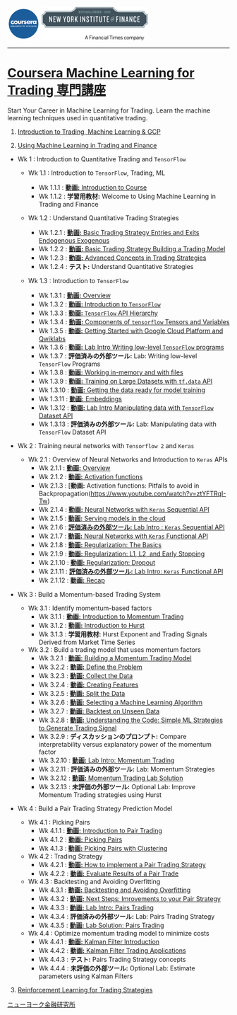 <img src='figure/coursera.jpg' width='74'> <img src='figure/NYIF.jpeg' width='240'>

------

# [Coursera Machine Learning for Trading 専門講座](https://www.coursera.org/specializations/machine-learning-trading?)

Start Your Career in Machine Learning for Trading. Learn the machine learning techniques used in quantitative trading.

1) [Introduction to Trading, Machine Learning & GCP](https://www.coursera.org/learn/introduction-trading-machine-learning-gcp?specialization=machine-learning-trading)

2) [Using Machine Learning in Trading and Finance](https://www.coursera.org/learn/machine-learning-trading-finance)

  - Wk 1 : Introduction to Quantitative Trading and `TensorFlow`
    - Wk 1.1 : Introduction to `TensorFlow`, Trading, ML
      - Wk 1.1.1 : [**動画:** Introduction to Course](https://www.youtube.com/watch?v=HR9InPaahA0)
      - Wk 1.1.2 : **学習用教材:** Welcome to Using Machine Learning in Trading and Finance
      
    - Wk 1.2 : Understand Quantitative Trading Strategies
      - Wk 1.2.1 : [**動画:** Basic Trading Strategy Entries and Exits Endogenous Exogenous](https://www.youtube.com/watch?v=Ffmcq2HZz30)
      - Wk 1.2.2 : [**動画:** Basic Trading Strategy Building a Trading Model](https://www.youtube.com/watch?v=5kfVeUCa9EM)
      - Wk 1.2.3 : [**動画:** Advanced Concepts in Trading Strategies](https://www.youtube.com/watch?v=0dN8xWv674A)
      - Wk 1.2.4 : **テスト:** Understand Quantitative Strategies
      
    - Wk 1.3 : Introduction to `TensorFlow`
      - Wk 1.3.1 : [**動画:** Overview](https://www.youtube.com/watch?v=odC8-RAnslc)
      - Wk 1.3.2 : [**動画:** Introduction to `TensorFlow`](https://www.youtube.com/watch?v=_nNksFwPbZk)
      - Wk 1.3.3 : [**動画:** `TensorFlow` API Hierarchy](https://www.youtube.com/watch?v=5FHCRO22MzI)
      - Wk 1.3.4 : [**動画:** Components of `tensorflow` Tensors and Variables](https://www.youtube.com/watch?v=JuHPqzq6glU)
      - Wk 1.3.5 : [**動画:** Getting Started with Google Cloud Platform and Qwiklabs](https://www.youtube.com/watch?v=G1fs73llt_w)
      - Wk 1.3.6 : [**動画:** Lab Intro Writing low-level `TensorFlow` programs](https://www.youtube.com/watch?v=Chkgaa-k7aA)
      - Wk 1.3.7 : **評価済みの外部ツール:** Lab: Writing low-level `TensorFlow` Programs
      - Wk 1.3.8 : [**動画:** Working in-memory and with files](https://www.youtube.com/watch?v=LKlDWW7Coxo)
      - Wk 1.3.9 : [**動画:** Training on Large Datasets with `tf.data` API](https://www.youtube.com/watch?v=xgyRV6E02F4)
      - Wk 1.3.10 : [**動画:** Getting the data ready for model training](https://www.youtube.com/watch?v=IXXEfAJK-x4)
      - Wk 1.3.11 : [**動画:** Embeddings](https://www.youtube.com/watch?v=kpBPZwaxqFY)
      - Wk 1.3.12 : [**動画:** Lab Intro Manipulating data with `TensorFlow` Dataset API](https://www.youtube.com/watch?v=GmOpvxA0vI0)
      - Wk 1.3.13 : **評価済みの外部ツール:** Lab: Manipulating data with `TensorFlow` Dataset API

  - Wk 2 : Training neural networks with `Tensorflow 2` and `Keras`
    - Wk 2.1 : Overview of Neural Networks and Introduction to `Keras` APIs
      - Wk 2.1.1 : [**動画:** Overview](https://www.youtube.com/watch?v=LT_ZafVRSJ4)
      - Wk 2.1.2 : [**動画:** Activation functions](https://www.youtube.com/watch?v=hkFLCMDpd0A)
      - Wk 2.1.3 : [**動画:** Activation functions: Pitfalls to avoid in Backpropagation(https://www.youtube.com/watch?v=ztYFTRqI-Tw)
      - Wk 2.1.4 : [**動画:** Neural Networks with `Keras` Sequential API](https://www.youtube.com/watch?v=qWChK51Jitk)
      - Wk 2.1.5 : [**動画:** Serving models in the cloud](https://www.youtube.com/watch?v=uKfckc5JnYw)
      - Wk 2.1.6 : [**評価済みの外部ツール:** Lab Intro : `Keras` Sequential API](https://www.youtube.com/watch?v=6HysgE56ps4)
      - Wk 2.1.7 : [**動画:** Neural Networks with `Keras` Functional API](https://www.youtube.com/watch?v=0PdTjYd2yiM)
      - Wk 2.1.8 : [**動画:** Regularization: The Basics](https://www.youtube.com/watch?v=MEwWjLUHWZc)
      - Wk 2.1.9 : [**動画:** Regularization: L1, L2, and Early Stopping](https://www.youtube.com/watch?v=xjaRhdOBung)
      - Wk 2.1.10 : [**動画:** Regularization: Dropout](https://www.youtube.com/watch?v=x78vXgiVWfg)
      - Wk 2.1.11 : [**評価済みの外部ツール:** Lab Intro: `Keras` Functional API](https://www.youtube.com/watch?v=TeXjXzldKYM)
      - Wk 2.1.12 : [**動画:** Recap](https://www.youtube.com/watch?v=RLjIS43vpyM)
      
  - Wk 3 : Build a Momentum-based Trading System
    - Wk 3.1 : Identify momentum-based factors
      - Wk 3.1.1 : [**動画:** Introduction to Momentum Trading](https://www.youtube.com/watch?v=ADRrKM2VfEQ)
      - Wk 3.1.2 : [**動画:** Introduction to Hurst](https://www.youtube.com/watch?v=LCUC1e4MmZU)
      - Wk 3.1.3 : **学習用教材:** Hurst Exponent and Trading Signals Derived from Market Time Series
    - Wk 3.2 : Build a trading model that uses momentum factors
      - Wk 3.2.1 : [**動画:** Building a Momentum Trading Model](https://www.youtube.com/watch?v=ceuGOyrqmis)
      - Wk 3.2.2 : [**動画:** Define the Problem](https://www.youtube.com/watch?v=Y8teYAEaAxo)
      - Wk 3.2.3 : [**動画:** Collect the Data](https://www.youtube.com/watch?v=pq7QmLzRJFc)
      - Wk 3.2.4 : [**動画:** Creating Features](https://www.youtube.com/watch?v=Wkcnb4sV-X0)
      - Wk 3.2.5 : [**動画:** Split the Data](https://www.youtube.com/watch?v=PkiHSzcS8qc)
      - Wk 3.2.6 : [**動画:** Selecting a Machine Learning Algorithm](https://www.youtube.com/watch?v=NCh0iC8QgSg)
      - Wk 3.2.7 : [**動画:** Backtest on Unseen Data](https://www.youtube.com/watch?v=R5O1Hwkx--4)
      - Wk 3.2.8 : [**動画:** Understanding the Code: Simple ML Strategies to Generate Trading Signal](https://www.youtube.com/watch?v=qQnV-fpJLxA)
      - Wk 3.2.9 : **ディスカッションのプロンプト:** Compare interpretability versus explanatory power of the momentum factor
      - Wk 3.2.10 : [**動画:** Lab Intro: Momentum Trading](https://www.youtube.com/watch?v=_v2FEwPo_mg)
      - Wk 3.2.11 : **評価済みの外部ツール:** Lab: Momentum Strategies
      - Wk 3.2.12 : [**動画:** Momentum Trading Lab Solution](https://www.youtube.com/watch?v=MDkaCD80aIg)
      - Wk 3.2.13 : **未評価の外部ツール:** Optional Lab: Improve Momentum Trading strategies using Hurst
  - Wk 4 : Build a Pair Trading Strategy Prediction Model
    - Wk 4.1 : Picking Pairs
      - Wk 4.1.1 : [**動画:** Introduction to Pair Trading](https://www.youtube.com/watch?v=0Tpt6ahWa7g)
      - Wk 4.1.2 : [**動画:** Picking Pairs](https://www.youtube.com/watch?v=JdbjPjVECUc)
      - Wk 4.1.3 : [**動画:** Picking Pairs with Clustering](https://www.youtube.com/watch?v=ld7Yki6vZAk)
    - Wk 4.2 : Trading Strategy
      - Wk 4.2.1 : [**動画:** How to implement a Pair Trading Strategy](https://www.youtube.com/watch?v=kuINXkdE1Us)
      - Wk 4.2.2 : [**動画:** Evaluate Results of a Pair Trade](https://www.youtube.com/watch?v=trXXLzeDjzw)
    - Wk 4.3 : Backtesting and Avoiding Overfitting
      - Wk 4.3.1 : [**動画:** Backtesting and Avoiding Overfitting](https://www.youtube.com/watch?v=lYX8LXwQjmc)
      - Wk 4.3.2 : [**動画:** Next Steps: Imrovements to your Pair Strategy](https://www.youtube.com/watch?v=sBzvrEMNGZE)
      - Wk 4.3.3 : [**動画:** Lab Intro: Pairs Trading](https://www.youtube.com/watch?v=uGNf3C3HeDA)
      - Wk 4.3.4 : **評価済みの外部ツール:** Lab: Pairs Trading Strategy
      - Wk 4.3.5 : [**動画:** Lab Solution: Pairs Trading](https://www.youtube.com/watch?v=9XZZz7TYE18)
    - Wk 4.4 : Optimize momentum trading model to minimize costs
      - Wk 4.4.1 : [**動画:** Kalman Filter Introduction](https://www.youtube.com/watch?v=3fylBOJeleo)
      - Wk 4.4.2 : [**動画:** Kalman Filter Trading Applications](https://www.youtube.com/watch?v=hmKwjuZLpqg)
      - Wk 4.4.3 : **テスト:** Pairs Trading Strategy concepts
      - Wk 4.4.4 : **未評価の外部ツール:** Optional Lab: Estimate parameters using Kalman Filters

3) [Reinforcement Learning for Trading Strategies](https://www.coursera.org/learn/trading-strategies-reinforcement-learning?specialization=machine-learning-trading)

[ニューヨーク金融研究所](https://www.nyif.com)
